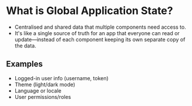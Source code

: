 
# What is Global Application State?

- Centralised and shared data that multiple components need access to.
- It's like a single source of truth for an app that everyone can read or update—instead of each component keeping its own separate copy of the data.

## Examples

- Logged-in user info (username, token)
- Theme (light/dark mode)
- Language or locale
- User permissions/roles
